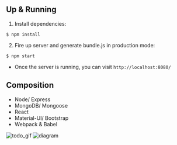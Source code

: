## Up & Running

 1. Install dependencies:
```
$ npm install
```

 2. Fire up server and generate bundle.js in production mode:
```
$ npm start
```

 - Once the server is running, you can visit `http://localhost:8080/`

## Composition
- Node/ Express
- MongoDB/ Mongoose
- React
- Material-UI/ Bootstrap
- Webpack & Babel


![todo_gif](https://i.imgur.com/yEOCBF2.gif)
![diagram](https://i.imgur.com/ie61G0x.png)
